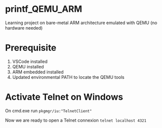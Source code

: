 # printf_QEMU_ARM
Learning project on bare-metal ARM architecture emulated with QEMU (no hardware needed)

# Prerequisite 
1. VSCode installed 
2. QEMU installed 
3. ARM embedded installed
4. Updated environmental PATH to locate the QEMU tools


# Activate Telnet on Windows
On cmd.exe run
```pkgmgr/iu:"TelnetClient"```

Now we are ready to open a Telnet connexion 
```telnet localhost 4321```

